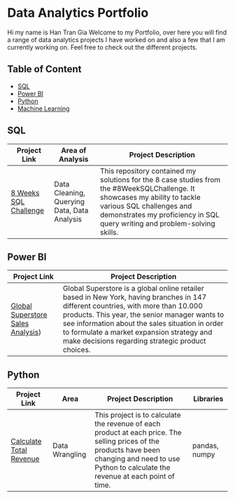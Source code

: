 # Data Analytics Portfolio
Hi my name is Han Tran Gia
Welcome to my Portfolio, over here you will find a range of data analytics projects I have worked on and also a few that I am currently working on. Feel free to check out the different projects.

## Table of Content
- [SQL](#sql)
- [Power BI](#power-bi)
- [Python](#python)
- [Machine Learning](#machine-learning)

## SQL
| Project Link | Area of Analysis | Project Description | 
|---|---|---|
|[8 Weeks SQL Challenge](https://github.com/han-tran-gia/8-weeks-sql-challenge.git)|Data Cleaning, Querying Data, Data Analysis|This repository contained my solutions for the 8 case studies from the #8WeekSQLChallenge. It showcases my ability to tackle various SQL challenges and demonstrates my proficiency in SQL query writing and problem-solving skills.|

## Power BI
| Project Link | Project Description |
|---|---|
| [Global Superstore Sales Analysis](https://github.com/han-tran-gia/PowerBI-Global_Superstore_Sales_Analysis.git)) | Global Superstore is a global online retailer based in New York, having branches in 147 different countries, with more than 10.000 products. This year, the senior manager wants to see information about the sales situation in order to formulate a market expansion strategy and make decisions regarding strategic product choices. |

## Python
| Project Link | Area | Project Description | Libraries |    
|---|---|---|---|
|[Calculate Total Revenue](https://github.com/han-tran-gia/Python-Data-Wrangling.git)|Data Wrangling|This project is to calculate the revenue of each product at each price. The selling prices of the products have been changing and need to use Python to calculate the revenue at each point of time.|pandas, numpy|


